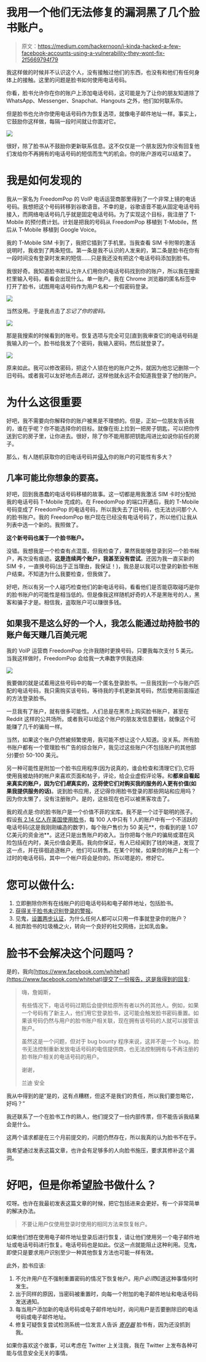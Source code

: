 # 我用一个他们无法修复的漏洞黑了几个脸书账户。

> 原文：<https://medium.com/hackernoon/i-kinda-hacked-a-few-facebook-accounts-using-a-vulnerability-they-wont-fix-2f5669794f79>

我这样做的时候并不认识这个人，没有接触过他们的东西，也没有和他们有任何身体上的接触。这里的问题是脸书如何使用电话号码。

你看，脸书允许你在你的账户上添加电话号码，这可能是为了让你的朋友知道除了 WhatsApp、Messenger、Snapchat、Hangouts 之外，他们如何联系你。

但是脸书也允许你使用电话号码作为恢复选项，就像电子邮件地址一样。事实上，它鼓励你这样做，每隔一段时间就让你面对它。

![](img/1505fd996c3905ff286a29e3bb3d4979.png)

很好，除了脸书从不鼓励你更新联系信息。这不仅仅是一个朋友因为你没有回复他们发给你不再拥有的电话号码的短信而生气的机会。你的账户游戏可以结束了。

# 我是如何发现的

我从一家名为 FreedomPop 的 VoIP 电话运营商那里得到了一个非常上镜的电话号码。我想把这个号码转移到谷歌语音。不幸的是，谷歌语音不能从固定电话号码接入，而网络电话号码几乎就是固定电话号码。为了实现这个目标，我注册了 T-Mobile 的预付费计划。计划是把我的号码从 FreedomPop 移植到 T-Mobile，然后从 T-Mobile 移植到 Google Voice。

我的 T-Mobile SIM 卡到了，我把它插到了手机里。当我查看 SIM 卡附带的激活说明时，我收到了两条短信。第一条是我不认识的人发来的，第二条是脸书在你有一段时间没有登录时发来的短信……只是我还没有把这个电话号码添加到脸书。

我很好奇。我知道脸书默认允许人们用你的电话号码找到你的账户，所以我在搜索栏里输入号码，看看会出现什么。单一账户。我在 Chrome 浏览器的匿名标签中打开了脸书，试图用电话号码作为用户名和一个假密码登录。

![](img/1a8e5e672ae35192defcc8ffa32b9b95.png)

当然没用。于是我点击了*忘记了你的密码。*

![](img/f56b499682daae8daf5d0bb525349c1a.png)

那是我搜索的时候看到的账号。恢复选项与完全可见[直到我审查它]的电话号码是我输入的一个。脸书给我发了个密码，我输入密码，然后就登录了。

![](img/0c8c37d2f0b8d2f5d9f8b37fcf66fac6.png)

原来如此。我可以修改密码，把这个人锁在他的账户之外，就因为他忘记删除一个旧号码。或者我可以友好地点击*跳过*，这样他就永远不会知道我登录了他的账户。

# 为什么这很重要

好吧，我不需要向你解释你的账户被黑是不理想的。但是，正如一位朋友告诉我的，谁在乎呢？你不能选择你的目标。就像在街上捡到一把房子钥匙，可以把你传送到它的房子里，让你进去。很好，除了你不能用那把钥匙闯进比如说你前任的房子。

那么，有人随机获取你的旧电话号码并[侵入](https://hackernoon.com/tagged/hacking)你的账户的可能性有多大？

## 几率可能比你想象的要高。

好吧，回到我愚蠢的电话号码移植的故事。这一切都是用我激活 SIM 卡时分配给我的电话号码 T-Mobile 完成的。在 FreedomPop 的端口开通后，我的 T-Mobile 号码变成了 FreedomPop 的电话号码，所以我失去了旧号码，也无法访问那个人的脸书账户。我的 FreedomPop 帐户现在已经没有电话号码了，所以他们让我从列表中选一个新的。我照做了。

**这个新号码也属于一个脸书账户。**

没错。我想我是一个检查有点混蛋，但我检查了，果然我能够登录到另一个脸书帐户，再次没有痕迹。**这是连续两个账户，我甚至没有尝试**。还因为我一直买新的 SIM 卡，一直换号码(出于正当理由，我保证！)，我总是以我可以登录的新脸书账户结束。不知道为什么我要检查，但我做了。

好吧，所以有另一个人碰巧检查他们的新电话号码，看看他们是否能窃取碰巧是你的脸书账户的可能性是相当低的。但是像我这样随机好奇的人不是黑账号的人，黑客和骗子才是。相信我，盗取账户可以赚很多钱。

## 如果我不是这么好的一个人，我怎么能通过劫持脸书的账户每天赚几百美元呢

我的 VoIP 运营商 FreedomPop 允许我随时更换号码，只要我每次支付 5 美元。当我这样做时，FreedomPop 会给我一大串数字供我选择:

![](img/bed88d02f5b331901254c92b6b8b1782.png)

我要做的就是试着用这些号码中的每一个匿名登录脸书。一旦我找到一个与账户匹配的电话号码，我只需购买该号码，等待我的手机更新其号码，然后使用前面描述的方法登录脸书。

一旦我有了账户，就有很多可能性。人们总是在黑市上购买脸书账户，甚至在 Reddit 这样的公共场所。或者我可以给这个账户的朋友发信息要钱，就像这个可能赚了几千的骗局一样。

当然，如果这个账户仍然被频繁使用，我可能不想让这个人知道。没关系。所有脸书账户都有一个管理脸书广告的综合账户，我见过这些账户(不包括账户的其他部分)要价 50-100 美元。

另一种可能性是附加一个脸书应用程序(因为说真的，谁会检查和清理它们),它将使用我被劫持的帐户来喜欢页面和帖子，评论，给企业虚假评论等。和**都来自看起来真实的账户，因为它们*是*真实的，这将使它们对购买我的服务的人更有价值(如果我提供服务的话)**。说到脸书应用，还记得你用脸书登录的那些网站和应用吗？因为你太懒了，没有注册账户。是的，这些现在也可以被黑客攻击了。

我的观点是:你的脸书账户是一个价值不菲的宝库。我不是一个过于聪明的孩子。假设[有 2.14 亿人在美国使用脸书](https://www.statista.com/statistics/398136/us-facebook-user-age-groups/)，每 100 人中只有 1 人的账户中有一个不活跃的电话号码(这是我刚刚编造的数字)，每个账户售价为 50 美元**，你看到的是 1.07 亿美元的资金池**。这还只是出售账户的收入。当你把每个账户的骗局或潜在风险包括在内时，美元价值会更高。我向你保证，有人已经闻到了钱的味道，发现了这一点，并在徘徊追逐帐户，他们可以转售。在某个时候，如果你的帐户上有一个过时的电话号码，其中一个帐户将会是你的。所以嗯是的，修好它。

# 您可以做什么:

1.  立即删除你所有在线帐户的旧电话号码和电子邮件地址，包括脸书。
2.  [获得关于脸书未识别登录的警报](https://www.facebook.com/help/162968940433354)。
3.  见鬼，[设置两步认证](https://www.facebook.com/settings?tab=security&section=two_fac_auth&view)，为什么任何人都可以只用一件事就登录你的账户？
4.  抛弃脸书的垃圾桶之火，转向一个良好的社交网络，比如乳齿象。

# 脸书不会解决这个问题吗？

是的，我向[https://www.facebook.com/whitehat](https://www.facebook.com/whitehat)提交了一份报告，这是我得到的回复:

> 嗨，詹姆斯，
> 
> 有些情况下，电话号码过期后会提供给原所有者以外的其他人。例如，如果一个号码有了新主人，他们用它登录脸书，这可能会触发脸书密码重置。如果该号码仍然与用户的脸书账户相关联，现在拥有该号码的人就可以接管该账户。
> 
> 虽然这是一个问题，但对于 bug bounty 程序来说，这并不是一个 bug。脸书无法控制重新发放电话号码的电信提供商，也无法控制拥有与不再注册的脸书账户相关的电话号码的用户。
> 
> 谢谢，
> 
> 兰迪
> 安全

我从中得到的是“是的，这有点糟糕，但这不是我们的责任，所以我们要忽略它，好吗？”

我还联系了一个在脸书工作的熟人，他们提交了一份内部传票，但不能告诉我结果会是什么。

这两个请求都是在三个月前提交的，问题仍然存在，所以我真的认为脸书不在乎。

我希望通过发表这篇文章，也许会有足够多的人向脸书施压，要求其修补这个漏洞。

# 好吧，但是你希望脸书做什么？

哎呀。也许在我最初发表这篇文章的时候，把它包括进来会更好。有一个非常简单的解决办法。

> 不要让用户仅使用登录时使用的相同方法来恢复帐户。

如果他们想在使用电子邮件地址登录后进行恢复，请让他们使用另一个电子邮件地址或电话号码进行恢复。电话号码也是如此。仅这一点就能阻止这种利用。见鬼，即使只是要求用户识别至少一种其他恢复方法也可能一样有效。

此外，脸书应该:

1.  不允许用户在不强制重置密码的情况下恢复帐户。用户*必须*知道这种事情何时发生。
2.  出于同样的原因，当密码被重置时，向每一个附加的电子邮件地址和电话号码发送通知。
3.  每当用户添加新的电话号码或电子邮件地址时，询问用户是否要删除旧的电话号码或电子邮件地址。
4.  修复可疑恢复尝试检测系统一位发言人告诉 [*寄存器*](https://www.theregister.co.uk/2017/07/17/facebook_login_security) 脸书有，因为还没抓到我。

如果你喜欢这个故事，可以考虑在 Twitter 上关注我，我在 Twitter 上发布各种可能与信息安全无关的事情。